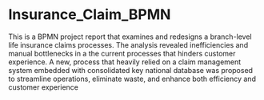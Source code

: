 # Insurance_Claim_BPMN
This is a BPMN project report that examines and redesigns a branch-level life insurance claims processes. The analysis revealed inefficiencies and manual bottlenecks in a the current processes that hinders customer experience. A new, process that heavily relied on a claim management system embedded with consolidated key national database was proposed to streamline operations, eliminate waste, and enhance both efficiency and customer experience
